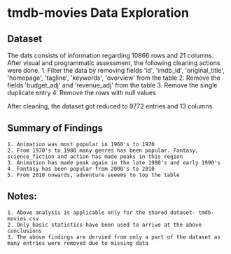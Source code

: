 # tmdb-movies Data Exploration

## Dataset

The dats consists of information regarding 10866 rows and 21 columns.
After visual and programmatic assessment, the following cleaning actions were done.
	1. Filter the data by removing fields 'id', 'imdb_id', 'original_title', 'homepage', 'tagline', 'keywords', 'overview' from the table
	2. Remove the fields 'budget_adj' and 'revenue_adj' from the table
	3. Remove the single duplicate entry
	4. Remove the rows with null values

After cleaning, the dataset got reduced to 9772 entries and 13 columns.

## Summary of Findings

	1. Animation was most popular in 1960's to 1970
	2. From 1970's to 1980 many genres has been popular. Fantasy, science_fiction and action has made peaks in this region
	3. Animation has made peak again in the late 1980's and early 1990's
	4. Fantasy has been popular from 2000's to 2010
	5. From 2010 onwards, adventure seeems to top the table
## Notes:
	1. Above analysis is applicable only for the shared dataset- tmdb-movies.csv
	2. Only basic statistics have been used to arrive at the above conclusions
	3. The above findings are dervied from only a part of the dataset as many entries were removed due to missing data